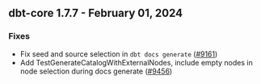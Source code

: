 ## dbt-core 1.7.7 - February 01, 2024

### Fixes

- Fix seed and source selection in `dbt docs generate` ([#9161](https://github.com/dbt-labs/dbt-core/issues/9161))
- Add TestGenerateCatalogWithExternalNodes, include empty nodes in node selection during docs generate ([#9456](https://github.com/dbt-labs/dbt-core/issues/9456))
